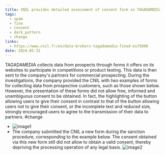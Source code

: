 ```yaml
---
title: CNIL provides detailed assessment of consent form in TAGADAMEDIA case
tags:
  - spam
  - fine
  - consent
  - dark_pattern
  - change
links:
  - https://www.cnil.fr/en/data-brokers-tagadamedia-fined-eu75000
date: 2024-05-31
---
```

 TAGADAMEDIA collects data from prospects through forms it offers on its websites to participate in competitions or product testing. This data is then sent to the company's partners for commercial prospecting. During the investigations, the company provided the CNIL with two examples of forms for collecting data from prospective customers, such as those shown below. However, the presentation of these forms did not allow free, informed and unambiguous consent to be obtained. In fact, the highlighting of the button allowing users to give their consent in contrast to that of the button allowing users not to give their consent, or the incomplete text and reduced size, strongly encouraged users to agree to the transmission of their data to partners. #change 
  - ![image1](https://www.cnil.fr/sites/cnil/files/2024-01/tagadamedia_form_example_procedure_2.png)
  - The company submitted the CNIL a new form during the sanction procedure, corresponding to the example below. The consent obtained via this new form still did not allow to obtain a valid consent, thereby depriving the processing operation of any legal basis. ![image2](https://www.cnil.fr/sites/cnil/files/2024-01/tagadamedia_form_example_investigations_1.png)